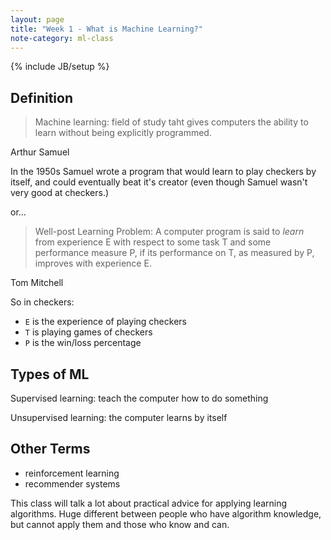 ```yaml
---
layout: page
title: "Week 1 - What is Machine Learning?"
note-category: ml-class
---
```

{% include JB/setup %}

Definition
----------

> Machine learning: field of study taht gives computers the ability to learn
> without being explicitly programmed.

Arthur Samuel

In the 1950s Samuel wrote a program that would learn to play checkers by
itself, and could eventually beat it's creator (even though Samuel wasn't very
good at checkers.)

or...

> Well-post Learning Problem: A computer program is said to *learn* from
> experience E with respect to some task T and some performance measure P, if
> its performance on T, as measured by P, improves with experience E.

Tom Mitchell

So in checkers:

 - `E` is the experience of playing checkers
 - `T` is playing games of checkers
 - `P` is the win/loss percentage

Types of ML
-----------

Supervised learning: teach the computer how to do something

Unsupervised learning: the computer learns by itself

Other Terms
-----------

 - reinforcement learning
 - recommender systems

This class will talk a lot about practical advice for applying learning
algorithms. Huge different between people who have algorithm knowledge, but
cannot apply them and those who know and can.
